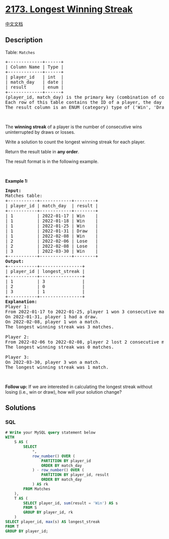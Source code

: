 # [2173. Longest Winning Streak](https://leetcode.com/problems/longest-winning-streak)

[中文文档](/solution/2100-2199/2173.Longest%20Winning%20Streak/README.md)

## Description

<p>Table: <code>Matches</code></p>

<pre>
+-------------+------+
| Column Name | Type |
+-------------+------+
| player_id   | int  |
| match_day   | date |
| result      | enum |
+-------------+------+
(player_id, match_day) is the primary key (combination of columns with unique values) for this table.
Each row of this table contains the ID of a player, the day of the match they played, and the result of that match.
The result column is an ENUM (category) type of (&#39;Win&#39;, &#39;Draw&#39;, &#39;Lose&#39;).
</pre>

<p>&nbsp;</p>

<p>The <strong>winning streak</strong> of a player is the number of consecutive wins uninterrupted by draws or losses.</p>

<p>Write a solution to count the longest winning streak for each player.</p>

<p>Return the result table in <strong>any order</strong>.</p>

<p>The&nbsp;result format is in the following example.</p>

<p>&nbsp;</p>
<p><strong class="example">Example 1:</strong></p>

<pre>
<strong>Input:</strong> 
Matches table:
+-----------+------------+--------+
| player_id | match_day  | result |
+-----------+------------+--------+
| 1         | 2022-01-17 | Win    |
| 1         | 2022-01-18 | Win    |
| 1         | 2022-01-25 | Win    |
| 1         | 2022-01-31 | Draw   |
| 1         | 2022-02-08 | Win    |
| 2         | 2022-02-06 | Lose   |
| 2         | 2022-02-08 | Lose   |
| 3         | 2022-03-30 | Win    |
+-----------+------------+--------+
<strong>Output:</strong> 
+-----------+----------------+
| player_id | longest_streak |
+-----------+----------------+
| 1         | 3              |
| 2         | 0              |
| 3         | 1              |
+-----------+----------------+
<strong>Explanation:</strong> 
Player 1:
From 2022-01-17 to 2022-01-25, player 1 won 3 consecutive matches.
On 2022-01-31, player 1 had a draw.
On 2022-02-08, player 1 won a match.
The longest winning streak was 3 matches.

Player 2:
From 2022-02-06 to 2022-02-08, player 2 lost 2 consecutive matches.
The longest winning streak was 0 matches.

Player 3:
On 2022-03-30, player 3 won a match.
The longest winning streak was 1 match.
</pre>

<p>&nbsp;</p>
<p><strong>Follow up:</strong> If we are interested in calculating the longest streak without losing (i.e., win or draw), how will your solution change?</p>

## Solutions

<!-- tabs:start -->

### **SQL**

```sql
# Write your MySQL query statement below
WITH
    S AS (
        SELECT
            *,
            row_number() OVER (
                PARTITION BY player_id
                ORDER BY match_day
            ) - row_number() OVER (
                PARTITION BY player_id, result
                ORDER BY match_day
            ) AS rk
        FROM Matches
    ),
    T AS (
        SELECT player_id, sum(result = 'Win') AS s
        FROM S
        GROUP BY player_id, rk
    )
SELECT player_id, max(s) AS longest_streak
FROM T
GROUP BY player_id;
```

<!-- tabs:end -->
